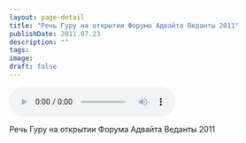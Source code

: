 ```yaml
---
layout: page-detail
title: "Речь Гуру на открытии Форума Адвайта Веданты 2011"
publishDate: 2011.07.23
description: ""
tags:
image:
draft: false
---
```


<audio title="2011.07.23 - Речь Гуру на открытии Форума Адвайта Веданты 2011.mp3" src="https://filer-api.advayta.org/v1.0/public/files/73892" controls=""></audio>

 Речь Гуру на открытии Форума Адвайта Веданты 2011 

  
